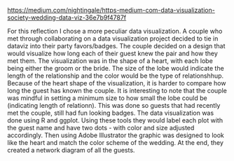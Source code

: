 https://medium.com/nightingale/https-medium-com-data-visualization-society-wedding-data-viz-36e7b9f4787f

 For this reflection I chose a more peculiar data visualization. A couple who met through collaborating on a data visualization project decided to tie in dataviz into their party favors/badges. The couple decided on a design that would visualize how long each of their guest knew the pair and how they met them. The visualization was in the shape of a heart, with each lobe being either the groom or the bride. The size of the lobe would indicate the length of the relationship and the color would be the type of relationshhup. Because of the heart shape of the visualization, it is harder to compare how long the guest has known the couple. It is interesting to note that the couple was mindful in setting a minimum size to how small the lobe could be (indicating length of relationn). This was done so guests that had recently met the couple, still had fun looking badges. The data visualization was done using R and ggplot. Using these tools they would label each plot with the guest name and have two dots - with color and size adjusted accordingly. Then using Adobe Illustrator the graphic was designed to look like the heart and match the color scheme of the wedding. At the end, they created a network diagram of all the guests. 
